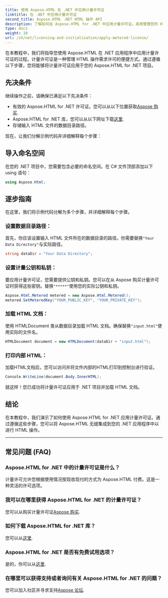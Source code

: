 ```yaml
---
title: 使用 Aspose.HTML 在 .NET 中应用计量许可证
linktitle: 在 .NET 中应用计量许可证
second_title: Aspose.HTML .NET HTML 操作 API
description: 了解如何在 Aspose.HTML for .NET 中应用计量许可证。高效管理您的 HTML 操作需求。立即开始！
type: docs
weight: 10
url: /zh/net/licensing-and-initialization/apply-metered-license/
---
```

在本教程中，我们将指导您使用 Aspose.HTML 在 .NET 应用程序中应用计量许可证的过程。计量许可证是一种管理 HTML 操作需求许可的便捷方式。通过遵循以下步骤，您将能够将计量许可证应用于您的 Aspose.HTML for .NET 项目。

## 先决条件

继续操作之前，请确保已满足以下先决条件：

- 有效的 Aspose.HTML for .NET 许可证。您可以从以下位置获取[Aspose 购买](https://purchase.aspose.com/buy).
- Aspose.HTML for .NET 库，您可以从以下网址下载[这里](https://releases.aspose.com/html/net/).
- 存储输入 HTML 文件的数据目录路径。

现在，让我们分解示例代码并详细解释每个步骤：

## 导入命名空间

在您的 .NET 项目中，您需要包含必要的命名空间。在 C# 文件顶部添加以下 using 语句：

```csharp
using Aspose.Html;
```

## 逐步指南

在这里，我们将示例代码分解为多个步骤，并详细解释每个步骤。

### 设置数据目录路径：

   首先，你应该设置输入 HTML 文件所在的数据目录的路径。你需要替换`"Your Data Directory"`与实际路径。

   ```csharp
   string dataDir = "Your Data Directory";
   ```

### 设置计量公钥和私钥：

   要应用计量许可证，您需要提供公钥和私钥。您可以在从 Aspose 购买计量许可证时获得这些密钥。替换`"*****"`使用您的实际公钥和私钥。

   ```csharp
   Aspose.Html.Metered metered = new Aspose.Html.Metered();
   metered.SetMeteredKey("YOUR_PUBLIC_KEY", "YOUR_PRIVATE_KEY");
   ```

### 加载 HTML 文档：

   使用 HTMLDocument 类从数据目录加载 HTML 文档。确保替换`"input.html"`使用实际的文件名。

   ```csharp
   HTMLDocument document = new HTMLDocument(dataDir + "input.html");
   ```

### 打印内部 HTML：

   加载HTML文档后，您可以访问并将文件内部的HTML打印到控制台进行验证。

   ```csharp
   Console.WriteLine(document.Body.InnerHTML);
   ```

就这样！您已成功将计量许可证应用于 .NET 项目并加载 HTML 文档。

## 结论

在本教程中，我们演示了如何使用 Aspose.HTML for .NET 应用计量许可证。通过遵循这些步骤，您可以将 Aspose.HTML 无缝集成到您的 .NET 应用程序中以进行 HTML 操作。

---

## 常见问题 (FAQ)

### Aspose.HTML for .NET 中的计量许可证是什么？
计量许可允许您根据使用情况按现收现付的方式为 Aspose.HTML 付费。这是一种灵活的许可选项。

### 我可以在哪里获得 Aspose.HTML for .NET 的计量许可证？
您可以从购买计量许可证[Aspose 购买](https://purchase.aspose.com/buy).

### 如何下载 Aspose.HTML for .NET 库？
您可以从[这里](https://releases.aspose.com/html/net/).

### Aspose.HTML for .NET 是否有免费试用选项？
是的，你可以从[这里](https://releases.aspose.com/).

### 在哪里可以获得支持或者询问有关 Aspose.HTML for .NET 的问题？
您可以加入社区并寻求支持[Aspose 论坛](https://forum.aspose.com/).